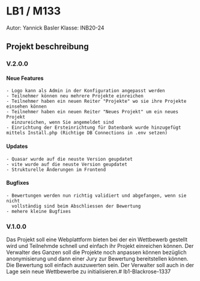 # LB1 / M133

Autor: Yannick Basler
Klasse: INB20-24

## Projekt beschreibung

### V.2.0.0
#### Neue Features
    - Logo kann als Admin in der Konfiguration angepasst werden
    - Teilnehmer können neu mehrere Projekte einreichen
    - Teilnehmer haben ein neuen Reiter "Projekte" wo sie ihre Projekte einsehen können
    - Teilnehmer haben ein neuen Reiter "Neues Projekt" um ein neues Projekt 
      einzureichen, wenn Sie angemeldet sind
    - Einrichtung der Ersteinrichtung für Datenbank wurde hinzugefügt mittels Install.php (Richtige DB Connections in .env setzen)

#### Updates

    - Quasar wurde auf die neuste Version geupdatet
    - vite wurde auf die neuste Version geupdatet
    - Strukturelle Änderungen im Frontend

#### Bugfixes
    - Bewertungen werden nun richtig validiert und abgefangen, wenn sie nicht 
      vollständig sind beim Abschliessen der Bewertung
    - mehere kleine Bugfixes

### V.1.0.0
Das Projekt soll eine Webplattform bieten bei der ein Wettbewerb gestellt wird und Teilnehmde schnell und einfach ihr Projekt einreichen können. Der Verwalter des Ganzen soll die Projekte noch anpassen können bezüglich anonymisierung und dann einer Jury zur Bewertung bereitstellen können. Die Bewertung soll einfach auszuwerten sein. Der Verwalter soll auch in der Lage sein neue Wettbewerbe zu initialisieren.# lb1-Blackrose-1337

